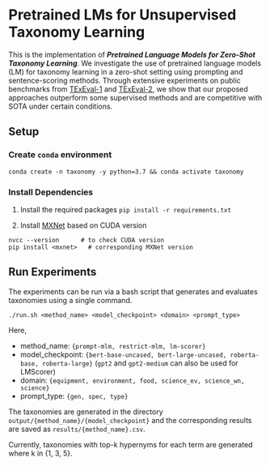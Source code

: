# Pretrained LMs for Unsupervised Taxonomy Learning

This is the implementation of ***Pretrained Language Models for Zero-Shot Taxonomy Learning***. We investigate the use of pretrained language models (LM) for taxonomy learning in a zero-shot setting using prompting and sentence-scoring methods. Through extensive experiments on public benchmarks from [TExEval-1](https://www.aclweb.org/anthology/S15-2151/) and [TExEval-2](https://www.aclweb.org/anthology/S16-1168/), we show that our proposed approaches outperform some supervised methods and are competitive with SOTA under certain conditions.


## Setup
### Create `conda` environment
`conda create -n taxonomy -y python=3.7 && conda activate taxonomy`
  
### Install Dependencies
1. Install the required packages
```pip install -r requirements.txt```

2. Install [MXNet](https://mxnet.apache.org/versions/1.8.0/get_started?platform=linux&language=python&processor=gpu&environ=pip&) based on CUDA version
```
nvcc --version      # to check CUDA version
pip install <mxnet>   # corresponding MXNet version
```

## Run Experiments
The experiments can be run via a bash script that generates and evaluates taxonomies using a single command.
```
./run.sh <method_name> <model_checkpoint> <domain> <prompt_type>
```
Here, 
- method_name: `{prompt-mlm, restrict-mlm, lm-scorer}`
- model_checkpoint: `{bert-base-uncased, bert-large-uncased, roberta-base, roberta-large}` (`gpt2` and `gpt2-medium` can also be used for LMScorer)
- domain: `{equipment, environment, food, science_ev, science_wn, science}`
- prompt_type: `{gen, spec, type}`

The taxonomies are generated in the directory `output/{method_name}/{model_checkpoint}` and the corresponding results are saved as `results/{method_name}.csv`.

Currently, taxonomies with top-k hypernyms for each term are generated where k in {1, 3, 5}.